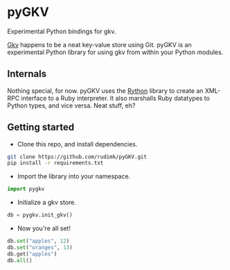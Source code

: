 # pyGKV
Experimental Python bindings for gkv.

[Gkv](https://github.com/ybur-yug/gkv) happens to be a neat key-value store using Git. pyGKV is an experimental Python library for using gkv from within your Python modules.

## Internals

Nothing special, for now. pyGKV uses the [Rython](https://github.com/mjpizz/rython) library to create an XML-RPC interface to a Ruby interpreter. It also marshalls Ruby datatypes to Python types, and vice versa. Neat stuff, eh?

## Getting started

- Clone this repo, and install dependencies.

```bash
git clone https://github.com/rudimk/pyGKV.git
pip install -r requirements.txt
```

- Import the library into your namespace.

```python
import pygkv
```

- Initialize a gkv store.

```python
db = pygkv.init_gkv()
```

- Now you're all set! 

```python
db.set("apples", 12)
db.set("oranges", 13)
db.get("apples")
db.all()
```
